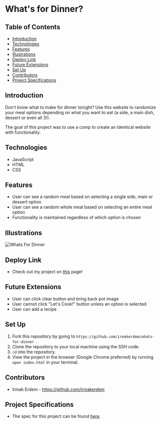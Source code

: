 # What's for Dinner?

## Table of Contents
- [Introduction](#introduction)
- [Technologies](#technologies)
- [Features](#features)
- [Illustrations](#illustrations)
- [Deploy Link](#deploy-link)
- [Future Extensions](#future-extensions)
- [Set Up](#set-up)
- [Contributors](#contributors)
- [Project Specifications](#project-specifications)

## Introduction
Don't know what to make for dinner tonight? Use this website to randomize your meal options depending on what you want to eat (a side, a main dish, dessert or even all 3!).

The goal of this project was to use a comp to create an identical website with functionality.

## Technologies
- JavaScript
- HTML
- CSS

## Features
- User can see a random meal based on selecting a single side, main or dessert option
- User can see a random whole meal based on selecting an entire meal option
- Functionality is maintained regardless of which option is chosen

## Illustrations
![Whats For Dinner](https://media.giphy.com/media/JYBFU4eHtYDiOhmlGM/giphy.gif)

## Deploy Link
- Check out my project on [this](https://irmakerdem.github.io/whats-for-dinner) page!

## Future Extensions
- User can click clear button and bring back pot image
- User cannot click "Let's Cook!" button unless an option is selected
- User can add a recipe

## Set Up
1. Fork this repository by going to ```https://github.com/irmakerdem/whats-for-dinner ```.
2. Clone the repository to your local machine using the SSH code.
3. ```cd``` into the repository.
4. View the project in the browser (Google Chrome preferred) by running ```open index.html``` in your terminal.

## Contributors
- Irmak Erdem - https://github.com/irmakerdem

## Project Specifications
- The spec for this project can be found [here](https://frontend.turing.io/projects/module-1/dinner.html).
